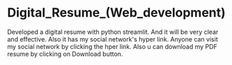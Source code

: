 # Digital_Resume_(Web_development)
 Developed a digital resume with python streamlit. And it will be very clear and effective. Also it has my social network's hyper link. Anyone can visit my social network by clicking the hper link. Also u can download my PDF resume by clicking on Download button.
